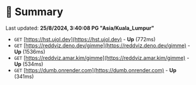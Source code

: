 # 📖 Summary
Last updated: **25/8/2024, 3:40:08 PG "Asia/Kuala_Lumpur"**

- `GET` [https://hst.ujol.dev](https://hst.ujol.dev) - **Up** (772ms)
- `GET` [https://reddviz.deno.dev/gimme](https://reddviz.deno.dev/gimme) - **Up** (1536ms)
- `GET` [https://reddviz.amar.kim/gimme](https://reddviz.amar.kim/gimme) - **Up** (534ms)
- `GET` [https://dumb.onrender.com](https://dumb.onrender.com) - **Up** (341ms)
